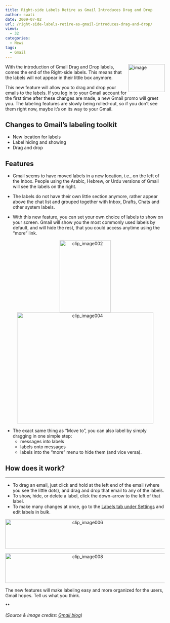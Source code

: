 ```yaml
---
title: Right-side Labels Retire as Gmail Introduces Drag and Drop
author: swati
date: 2009-07-02
url: /right-side-labels-retire-as-gmail-introduces-drag-and-drop/
views:
  - 32
categories:
  - News
tags:
  - Gmail
---
```

<img class="alignright wp-image-53686" style="border: 0pt none;margin-left: 0px;margin-right: 0px" src="http://cdn.devilsworkshop.org/files/2009/07/image2.png" border="0" alt="image" width="115" height="88" align="right" /> With the introduction of Gmail Drag and Drop labels, comes the end of the Right-side labels. This means that the labels will not appear in their little box anymore.

This new feature will allow you to drag and drop your emails to the labels. If you log in to your Gmail account for the first time after these changes are made, a new Gmail promo will greet you. The labeling features are slowly being rolled-out, so if you don’t see them right now, maybe it’s on its way to your Gmail.

## Changes to Gmail&#8217;s labeling toolkit

  * New location for labels
  * Label hiding and showing
  * Drag and drop

## Features

  * Gmail seems to have moved labels in a new location, i.e., on the left of the Inbox. People using the Arabic, Hebrew, or Urdu versions of Gmail will see the labels on the right.

  * The labels do not have their own little section anymore, rather appear above the chat list and grouped together with Inbox, Drafts, Chats and other system labels.

  * With this new feature, you can set your own choice of labels to show on your screen. Gmail will show you the most commonly used labels by default, and will hide the rest, that you could access anytime using the &#8220;more&#8221; link.

<p style="text-align: center">
  <img class="aligncenter" style="border: 0pt none" src="http://cdn.devilsworkshop.org/files/2009/07/clip-image0023.jpg" border="0" alt="clip_image002" width="161" height="228" /><img class="aligncenter" style="border: 0pt none" src="http://cdn.devilsworkshop.org/files/2009/07/clip-image004.jpg" border="0" alt="clip_image004" width="431" height="351" />
</p>

  * The exact same thing as &#8220;Move to&#8221;, you can also label by simply dragging in one simple step: 
      * messages into labels
      * labels onto messages
      * labels into the &#8220;more&#8221; menu to hide them (and vice versa).

## How does it work?

****

  * To drag an email, just click and hold at the left end of the email (where you see the little dots), and drag and drop that email to any of the labels.
  * To show, hide, or delete a label, click the down-arrow to the left of that label.
  * To make many changes at once, go to the <a href="https://mail.google.com/mail/#settings/labels" onclick="_gaq.push(['_trackEvent', 'outbound-article', 'https://mail.google.com/mail/#settings/labels', 'Labels tab under Settings']);" >Labels tab under Settings</a> and edit labels in bulk.

<p style="text-align: center">
  <img class="aligncenter" style="border: 0pt none" src="http://cdn.devilsworkshop.org/files/2009/07/clip-image006.jpg" border="0" alt="clip_image006" width="505" height="94" />
</p>

<p style="text-align: center">
  <img class="aligncenter" style="border: 0pt none" src="http://cdn.devilsworkshop.org/files/2009/07/clip-image008.jpg" border="0" alt="clip_image008" width="505" height="94" />
</p>

The new features will make labeling easy and more organized for the users, Gmail hopes. Tell us what you think.

**

*(Source & Image credits: <a href="http://gmailblog.blogspot.com/2009/07/labels-drag-and-drop-hiding-and-more.html" onclick="_gaq.push(['_trackEvent', 'outbound-article', 'http://gmailblog.blogspot.com/2009/07/labels-drag-and-drop-hiding-and-more.html', 'Gmail blog']);" >Gmail blog</a>)*

